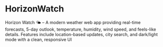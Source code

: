 # HorizonWatch
Horizon Watch 🌤️ – A modern weather web app providing real-time forecasts, 5-day outlook, temperature, humidity, wind speed, and feels-like details. Features include location-based updates, city search, and dark/light mode with a clean, responsive UI
